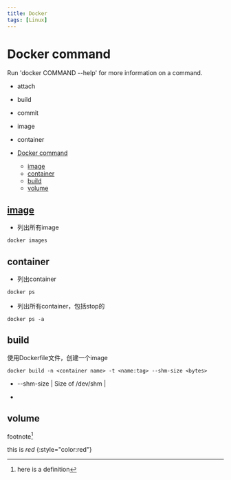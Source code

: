 ```yaml
---
title: Docker
tags: [Linux]
---
```


# Docker command

Run 'docker COMMAND --help' for more information on a command.

- attach
- build
- commit
- image
- container

- [Docker command](#docker-command)
  - [image](#image)
  - [container](#container)
  - [build](#build)
  - [volume](#volume)

## [image](#image)

- 列出所有image

~~~ docker
docker images
~~~

## container

- 列出container

~~~ bash
docker ps 
~~~

- 列出所有container，包括stop的

```
docker ps -a 
```

## build

 使用Dockerfile文件，创建一个image

```
docker build -n <container name> -t <name:tag> --shm-size <bytes>
```

- --shm-size | Size of /dev/shm |

-

## volume

footnote[^1]

[^1]: here is a definition

this is *red* {:style="color:red"}
